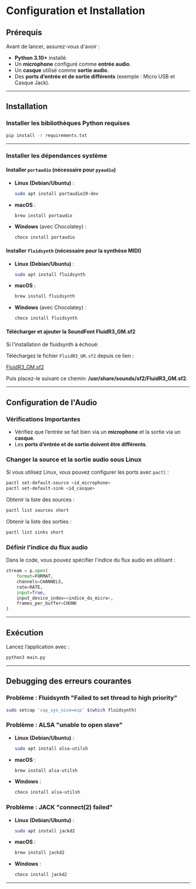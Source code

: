 # Configuration et Installation

## Prérequis

Avant de lancer, assurez-vous d'avoir :

- **Python 3.10+** installé.
- Un **microphone** configuré comme **entrée audio**.
- Un **casque** utilisé comme **sortie audio**.
- Des **ports d’entrée et de sortie différents** (exemple : Micro USB et Casque Jack).

---

## Installation

### Installer les bibliothèques Python requises

```bash
pip install -r requirements.txt
  ```
---

### Installer les dépendances système

#### **Installer `portaudio` (nécessaire pour `pyaudio`)**
- **Linux (Debian/Ubuntu)** :
  ```bash
  sudo apt install portaudio19-dev
  ```
- **macOS** :
  ```bash
  brew install portaudio
  ```
- **Windows** (avec Chocolatey) :
  ```powershell
  choco install portaudio
  ```

#### **Installer `fluidsynth` (nécessaire pour la synthèse MIDI)**
- **Linux (Debian/Ubuntu)** :
  ```bash
  sudo apt install fluidsynth
  ```
- **macOS** :
  ```bash
  brew install fluidsynth
  ```
- **Windows** (avec Chocolatey) :
  ```powershell
  choco install fluidsynth
  ```

#### **Télécharger et ajouter la SoundFont FluidR3_GM.sf2**

Si l'installation de fluidsynth à échoué: 

Téléchargez le fichier `FluidR3_GM.sf2` depuis ce lien :

[FluidR3_GM.sf2](https://member.keymusician.com/Member/FluidR3_GM/index.html)

Puis placez-le suivant ce chemin: **/usr/share/sounds/sf2/FluidR3_GM.sf2**.

---

## Configuration de l'Audio

### **Vérifications Importantes**
- Vérifiez que l’entrée se fait bien via un **microphone** et la sortie via un **casque**.
- Les **ports d’entrée et de sortie doivent être différents**.

### **Changer la source et la sortie audio sous Linux**
Si vous utilisez Linux, vous pouvez configurer les ports avec `pactl` :
```bash
pactl set-default-source <id_microphone>
pactl set-default-sink <id_casque>
```
Obtenir la liste des sources :
```bash
pactl list sources short
```
Obtenir la liste des sorties :
```bash
pactl list sinks short
```

### **Définir l'indice du flux audio**
Dans le code, vous pouvez spécifier l'indice du flux audio en utilisant :
```python
stream = p.open(
    format=FORMAT,
    channels=CHANNELS,
    rate=RATE,
    input=True,
    input_device_index=<indice_du_micro>,
    frames_per_buffer=CHUNK
)
```

---

## Exécution

Lancez l’application avec :
```bash
python3 main.py
```

---

## Debugging des erreurs courantes

### Problème : Fluidsynth "Failed to set thread to high priority"
```bash
sudo setcap 'cap_sys_nice=eip' $(which fluidsynth)
```
### Problème : ALSA "unable to open slave"
- **Linux (Debian/Ubuntu)** :
  ```bash
  sudo apt install alsa-utilsh
  ```
- **macOS** :
  ```bash
  brew install alsa-utilsh
  ```
- **Windows** :
  ```powershell
  choco install alsa-utilsh
  ```

###  Problème : JACK "connect(2) failed"
- **Linux (Debian/Ubuntu)** :
  ```bash
  sudo apt install jackd2
  ```
- **macOS** :
  ```bash
  brew install jackd2
  ```
- **Windows** :
  ```powershell
  choco install jackd2
  ```
---















































